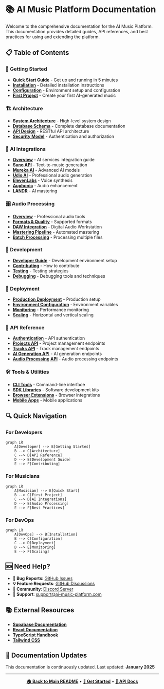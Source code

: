 # 📚 AI Music Platform Documentation

Welcome to the comprehensive documentation for the AI Music Platform. This documentation provides detailed guides, API references, and best practices for using and extending the platform.

## 📋 Table of Contents

### 🚀 Getting Started
- **[Quick Start Guide](./getting-started.md)** - Get up and running in 5 minutes
- **[Installation](./installation.md)** - Detailed installation instructions
- **[Configuration](./configuration.md)** - Environment setup and configuration
- **[First Project](./first-project.md)** - Create your first AI-generated music

### 🏗️ Architecture
- **[System Architecture](./architecture.md)** - High-level system design
- **[Database Schema](./database/schema.md)** - Complete database documentation
- **[API Design](./api/README.md)** - RESTful API architecture
- **[Security Model](./security/README.md)** - Authentication and authorization

### 🤖 AI Integrations
- **[Overview](./integrations/README.md)** - AI services integration guide
- **[Suno API](./integrations/suno.md)** - Text-to-music generation
- **[Mureka AI](./integrations/mureka.md)** - Advanced AI models
- **[Udio AI](./integrations/udio.md)** - Professional audio generation
- **[ElevenLabs](./integrations/elevenlabs.md)** - Voice synthesis
- **[Auphonic](./integrations/auphonic.md)** - Audio enhancement
- **[LANDR](./integrations/landr.md)** - AI mastering

### 🎛️ Audio Processing
- **[Overview](./audio-processing/README.md)** - Professional audio tools
- **[Formats & Quality](./audio-processing/formats.md)** - Supported formats
- **[DAW Integration](./audio-processing/daw-integration.md)** - Digital Audio Workstation
- **[Mastering Pipeline](./audio-processing/mastering.md)** - Automated mastering
- **[Batch Processing](./audio-processing/batch.md)** - Processing multiple files

### 🔧 Development
- **[Developer Guide](./development/README.md)** - Development environment setup
- **[Contributing](./development/contributing.md)** - How to contribute
- **[Testing](./development/testing.md)** - Testing strategies
- **[Debugging](./development/debugging.md)** - Debugging tools and techniques

### 🚀 Deployment
- **[Production Deployment](./deployment/README.md)** - Production setup
- **[Environment Configuration](./deployment/environment.md)** - Environment variables
- **[Monitoring](./deployment/monitoring.md)** - Performance monitoring
- **[Scaling](./deployment/scaling.md)** - Horizontal and vertical scaling

### 📖 API Reference
- **[Authentication](./api/authentication.md)** - API authentication
- **[Projects API](./api/projects.md)** - Project management endpoints
- **[Tracks API](./api/tracks.md)** - Track management endpoints
- **[AI Generation API](./api/ai-generation.md)** - AI generation endpoints
- **[Audio Processing API](./api/audio-processing.md)** - Audio processing endpoints

### 🛠️ Tools & Utilities
- **[CLI Tools](./tools/cli.md)** - Command-line interface
- **[SDK Libraries](./tools/sdk.md)** - Software development kits
- **[Browser Extensions](./tools/extensions.md)** - Browser integrations
- **[Mobile Apps](./tools/mobile.md)** - Mobile applications

## 🔍 Quick Navigation

### For Developers
```mermaid
graph LR
    A[Developer] --> B[Getting Started]
    B --> C[Architecture]
    C --> D[API Reference]
    D --> E[Development Guide]
    E --> F[Contributing]
```

### For Musicians
```mermaid
graph LR
    A[Musician] --> B[Quick Start]
    B --> C[First Project]
    C --> D[AI Integrations]
    D --> E[Audio Processing]
    E --> F[Best Practices]
```

### For DevOps
```mermaid
graph LR
    A[DevOps] --> B[Installation]
    B --> C[Configuration]
    C --> D[Deployment]
    D --> E[Monitoring]
    E --> F[Scaling]
```

## 🆘 Need Help?

- **🐛 Bug Reports**: [GitHub Issues](https://github.com/yourusername/ai-music-platform/issues)
- **💡 Feature Requests**: [GitHub Discussions](https://github.com/yourusername/ai-music-platform/discussions)
- **💬 Community**: [Discord Server](https://discord.gg/ai-music)
- **📧 Support**: support@ai-music-platform.com

## 📚 External Resources

- **[Supabase Documentation](https://supabase.io/docs)**
- **[React Documentation](https://reactjs.org/docs)**
- **[TypeScript Handbook](https://www.typescriptlang.org/docs)**
- **[Tailwind CSS](https://tailwindcss.com/docs)**

## 🔄 Documentation Updates

This documentation is continuously updated. Last updated: **January 2025**

---

<div align="center">

**[🏠 Back to Main README](../README.md)** • **[🚀 Get Started](./getting-started.md)** • **[📖 API Docs](./api/README.md)**

</div>